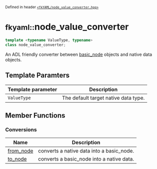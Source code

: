 <small>Defined in header [`<fkYAML/node_value_converter.hpp>`](https://github.com/fktn-k/fkYAML/blob/develop/include/fkYAML/node_value_converter.hpp)</small>

# <small>fkyaml::</small>node_value_converter

```cpp
template <typename ValueType, typename>
class node_value_converter;
```

An ADL friendly converter between [basic_node](../basic_node/index.md) objects and native data objects.

## **Template Paramters**

| Template parameter | Description                          |
|--------------------|--------------------------------------|
| `ValueType`        | The default target native data type. |

## **Member Functions**

### Conversions

| Name                      | Description                               |
|---------------------------|-------------------------------------------|
| [from_node](from_node.md) | converts a native data into a basic_node. |
| [to_node](to_node.md)     | converts a basic_node into a native data. |
